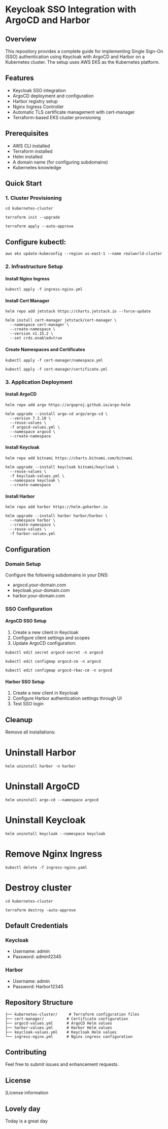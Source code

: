 # Keycloak SSO Integration with ArgoCD and Harbor

## Overview
This repository provides a complete guide for implementing Single Sign-On (SSO) authentication using Keycloak with ArgoCD and Harbor on a Kubernetes cluster. The setup uses AWS EKS as the Kubernetes platform.

## Features
- Keycloak SSO integration
- ArgoCD deployment and configuration
- Harbor registry setup
- Nginx Ingress Controller
- Automatic TLS certificate management with cert-manager
- Terraform-based EKS cluster provisioning

## Prerequisites
- AWS CLI installed
- Terraform installed
- Helm installed
- A domain name (for configuring subdomains)
- Kubernetes knowledge

## Quick Start

### 1. Cluster Provisioning
```
cd kubernetes-cluster
```
```
terraform init --upgrade
```
```
terraform apply --auto-approve
```
## Configure kubectl:
```
aws eks update-kubeconfig --region us-east-1 --name realworld-cluster
```

### 2. Infrastructure Setup

#### Install Nginx Ingress
```
kubectl apply -f ingress-nginx.yml
```
#### Install Cert Manager
```
helm repo add jetstack https://charts.jetstack.io --force-update
```
```
helm install cert-manager jetstack/cert-manager \
  --namespace cert-manager \
  --create-namespace \
  --version v1.15.2 \
  --set crds.enabled=true
  ```
#### Create Namespaces and Certificates
```
kubectl apply -f cert-manager/namespace.yml
```
```
kubectl apply -f cert-manager/certificate.yml
```
### 3. Application Deployment

#### Install ArgoCD
```
helm repo add argo https://argoproj.github.io/argo-helm
```
```
helm upgrade --install argo-cd argo/argo-cd \
  --version 7.3.10 \
  --reuse-values \
  -f argocd-values.yml \
  --namespace argocd \
  --create-namespace
```

#### Install Keycloak
```
helm repo add bitnami https://charts.bitnami.com/bitnami
```
```
helm upgrade --install keycloak bitnami/keycloak \
  --reuse-values \
  -f keycloak-values.yml \
  --namespace keycloak \
  --create-namespace
```
#### Install Harbor
```
helm repo add harbor https://helm.goharbor.io
```
```
helm upgrade --install harbor harbor/harbor \
  --namespace harbor \
  --create-namespace \
  --reuse-values \
  -f harbor-values.yml
```
## Configuration

### Domain Setup
Configure the following subdomains in your DNS:
- argocd.your-domain.com
- keycloak.your-domain.com
- harbor.your-domain.com

### SSO Configuration

#### ArgoCD SSO Setup
1. Create a new client in Keycloak
2. Configure client settings and scopes
3. Update ArgoCD configuration:
```
kubectl edit secret argocd-secret -n argocd
```
```
kubectl edit configmap argocd-cm -n argocd
```
```
kubectl edit configmap argocd-rbac-cm -n argocd
```

#### Harbor SSO Setup
1. Create a new client in Keycloak
2. Configure Harbor authentication settings through UI
3. Test SSO login

## Cleanup

Remove all installations:
# Uninstall Harbor
```
helm uninstall harbor -n harbor
```

# Uninstall ArgoCD
```
helm uninstall argo-cd --namespace argocd
```

# Uninstall Keycloak
```
helm uninstall keycloak --namespace keycloak
```

# Remove Nginx Ingress
```
kubectl delete -f ingress-nginx.yaml
```
# Destroy cluster
```
cd kubernetes-cluster
```
```
terraform destroy -auto-approve
```
## Default Credentials

### Keycloak
- Username: admin
- Password: admin12345

### Harbor
- Username: admin
- Password: Harbor12345

## Repository Structure
```.
├── kubernetes-cluster/     # Terraform configuration files
├── cert-manager/          # Certificate configuration
├── argocd-values.yml      # ArgoCD Helm values
├── harbor-values.yml      # Harbor Helm values
├── keycloak-values.yml    # Keycloak Helm values
└── ingress-nginx.yml      # Nginx ingress configuration
```
## Contributing
Feel free to submit issues and enhancement requests.

## License
[License information

## Lovely day
Today is a great day
